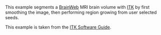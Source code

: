 This example segments a [BrainWeb](http://www.bic.mni.mcgill.ca/brainweb/)
MRI brain volume with [ITK](https://itk.org/) by first smoothing the image,
then performing region growing from user selected seeds.

This example is taken from the [ITK Software
Guide](https://itk.org/ITKSoftwareGuide/html/).
